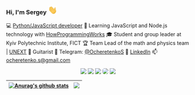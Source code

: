 ### Hi, I'm Sergey <img src="https://raw.githubusercontent.com/SergeyOcheretenko/SergeyOcheretenko/test/wave.gif" width="25px">
 
💻 [Python/JavaScript developer](https://github.com/SergeyOcheretenko)
🌱 Learning JavaScript and Node.js technology with [HowProgrammingWorks](https://www.github.com/HowProgrammingWorks)
🎓 Student and group leader at Kyiv Polytechnic Institute, FICT
🏆 Team Lead of the math and physics team | [UNEXT](https://unext.in.ua)
🎸 Guitarist
💬 Telegram: [@OcheretenkoS](https://telegram.me/OcheretenkoS)
🔭 [LinkedIn](https://www.linkedin.com/in/sergeyocheretenko/)
📫 [ocheretenko.s@gmail.com](mailto:ocheretenko.s@gmail.com)
<!-- 📺 Resume -->

<p align="center">
  <a href="https://linkedin.com/in/sergeyocheretenko" target="_blank"><img height="25" src = "https://img.shields.io/badge/LinkedIn-0077B5?style=for-the-badge&logo=linkedin&logoColor=white"></a>
  <a href="https://t.me/OcheretenkoS" target="_blank"><img height="25" src = "https://img.shields.io/badge/Telegram-2CA5E0?style=for-the-badge&logo=telegram&logoColor=white"></a>
  <a href="mailto:ocheretenko.s@gmail.com" target="_blank"><img height="25" src = "https://img.shields.io/badge/Gmail-D14836?style=for-the-badge&logo=gmail&logoColor=white"></a>
  <a href="https://www.instagram.com/s.ocheretenko/" target="_blank"><img height="25" style = "border-radius: 5px;" src = "https://img.shields.io/badge/Instagram-E4405F?style=for-the-badge&logo=instagram&logoColor=white"></a>
  <a href="https://github.com/SergeyOcheretenko" target="_blank"><img height="25" src = "https://img.shields.io/badge/GitHub-100000?style=for-the-badge&logo=github&logoColor=white"></a>
</p>

| <a href="https://github.com/anuraghazra/github-readme-stats"><img align="center" src="https://github-readme-stats.vercel.app/api?username=SergeyOcheretenko&hide=issues,contribs&count_private=true&show_icons=true&theme=buefy&hide_border=true" alt="Anurag's github stats" /></a> | <a href="https://github.com/anuraghazra/github-readme-stats"><img align="center" src="https://github-readme-stats.vercel.app/api/top-langs/?username=SergeyOcheretenko&layout=compact&hide_border=true&theme=buefy" /></a> |
| ------------- | ------------- |

<!--
**SergeyOcheretenko/SergeyOcheretenko** is a ✨ _special_ ✨ repository because its `README.md` (this file) appears on your GitHub profile.

Here are some ideas to get you started:

- 🔭 I’m currently working on ...
- 🌱 I’m currently learning ...
- 👯 I’m looking to collaborate on ...
- 🤔 I’m looking for help with ...
- 💬 Ask me about ...
- 📫 How to reach me: ...
- 😄 Pronouns: ...
- ⚡ Fun fact: ...
-->
